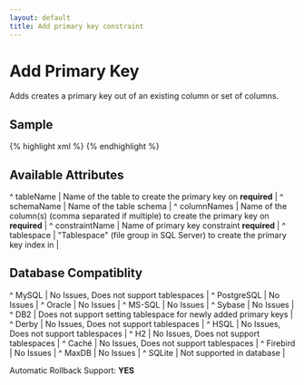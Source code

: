```yaml
---
layout: default
title: Add primary key constraint
---
```


# Add Primary Key #

Adds creates a primary key out of an existing column or set of columns.

## Sample ##

{% highlight xml %}
<addPrimaryKey tableName="person"
    columnNames="id"
    constraintName="pk_person"/>
{% endhighlight %}

## Available Attributes ##

^ tableName  | Name of the table to create the primary key on **required**  |
^ schemaName  | Name of the table schema  | 
^ columnNames  | Name of the column(s) (comma separated if multiple) to create the primary key on **required**  |
^ constraintName  | Name of primary key constraint **required**  |
^ tablespace  | "Tablespace" (file group in SQL Server) to create the primary key index in  | 


## Database Compatiblity ##

^ MySQL  | No Issues, Does not support tablespaces  | 
^ PostgreSQL  | No Issues  | 
^ Oracle  | No Issues  | 
^ MS-SQL  | No Issues  | 
^ Sybase  | No Issues  | 
^ DB2  | Does not support setting tablespace for newly added primary keys  | 
^ Derby  | No Issues, Does not support tablespaces  | 
^ HSQL  | No Issues, Does not support tablespaces  | 
^ H2  | No Issues, Does not support tablespaces  | 
^ Caché  | No Issues, Does not support tablespaces  | 
^ Firebird  | No Issues  | 
^ MaxDB  | No Issues  | 
^ SQLite  | Not supported in database  |

Automatic Rollback Support: **YES**